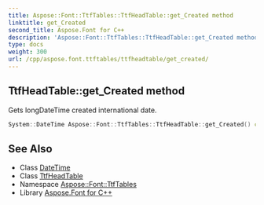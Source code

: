 ```yaml
---
title: Aspose::Font::TtfTables::TtfHeadTable::get_Created method
linktitle: get_Created
second_title: Aspose.Font for C++
description: 'Aspose::Font::TtfTables::TtfHeadTable::get_Created method. Gets longDateTime created international date in C++.'
type: docs
weight: 300
url: /cpp/aspose.font.ttftables/ttfheadtable/get_created/
---
```

## TtfHeadTable::get_Created method


Gets longDateTime created international date.

```cpp
System::DateTime Aspose::Font::TtfTables::TtfHeadTable::get_Created() const
```

## See Also

* Class [DateTime](../../../system/datetime/)
* Class [TtfHeadTable](../)
* Namespace [Aspose::Font::TtfTables](../../)
* Library [Aspose.Font for C++](../../../)

